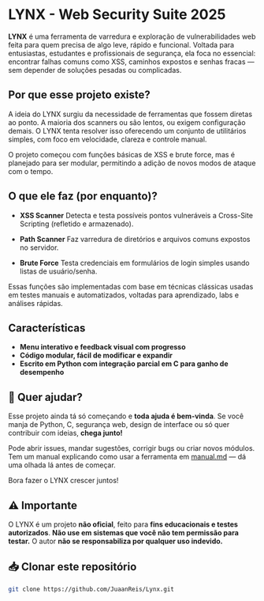 # LYNX - Web Security Suite 2025

**LYNX** é uma ferramenta de varredura e exploração de vulnerabilidades web feita para quem precisa de algo leve, rápido e funcional.
Voltada para entusiastas, estudantes e profissionais de segurança, ela foca no essencial: encontrar falhas comuns como XSS, caminhos expostos e senhas fracas — sem depender de soluções pesadas ou complicadas.

## Por que esse projeto existe?

A ideia do LYNX surgiu da necessidade de ferramentas que fossem diretas ao ponto. A maioria dos scanners ou são lentos, ou exigem configuração demais. O LYNX tenta resolver isso oferecendo um conjunto de utilitários simples, com foco em velocidade, clareza e controle manual.

O projeto começou com funções básicas de XSS e brute force, mas é planejado para ser modular, permitindo a adição de novos modos de ataque com o tempo.

## O que ele faz (por enquanto)?

- **XSS Scanner**
  Detecta e testa possíveis pontos vulneráveis a Cross-Site Scripting (refletido e armazenado).

- **Path Scanner**
  Faz varredura de diretórios e arquivos comuns expostos no servidor.

- **Brute Force**
  Testa credenciais em formulários de login simples usando listas de usuário/senha.

Essas funções são implementadas com base em técnicas clássicas usadas em testes manuais e automatizados, voltadas para aprendizado, labs e análises rápidas.

## Características

- **Menu interativo e feedback visual com progresso**
- **Código modular, fácil de modificar e expandir**
- **Escrito em Python com integração parcial em C para ganho de desempenho**

## 🤝 Quer ajudar?

Esse projeto ainda tá só começando e **toda ajuda é bem-vinda**.
Se você manja de Python, C, segurança web, design de interface ou só quer contribuir com ideias, **chega junto!**

Pode abrir issues, mandar sugestões, corrigir bugs ou criar novos módulos.
Tem um manual explicando como usar a ferramenta em [manual.md](docs/manual.md) — dá uma olhada lá antes de começar.

Bora fazer o LYNX crescer juntos!

## ⚠️ Importante

O LYNX é um projeto **não oficial**, feito para **fins educacionais e testes autorizados**.
**Não use em sistemas que você não tem permissão para testar.**
O autor **não se responsabiliza por qualquer uso indevido.**

## 📥 Clonar este repositório

```bash
git clone https://github.com/JuaanReis/Lynx.git
